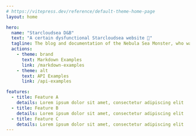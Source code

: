 ```yaml
---
# https://vitepress.dev/reference/default-theme-home-page
layout: home

hero:
  name: "Starcloudsea D&B"
  text: "A certain dysfunctional Starcloudsea website 🤪"
  tagline: The blog and documentation of the Nebula Sea Monster, who wants to do everything but "doesn't know anything" about editing videos and writing code (but will climb up to your window at night ψ(｀∇´)ψ).
  actions:
    - theme: brand
      text: Markdown Examples
      link: /markdown-examples
    - theme: alt
      text: API Examples
      link: /api-examples

features:
  - title: Feature A
    details: Lorem ipsum dolor sit amet, consectetur adipiscing elit
  - title: Feature B
    details: Lorem ipsum dolor sit amet, consectetur adipiscing elit
  - title: Feature C
    details: Lorem ipsum dolor sit amet, consectetur adipiscing elit
---
```


